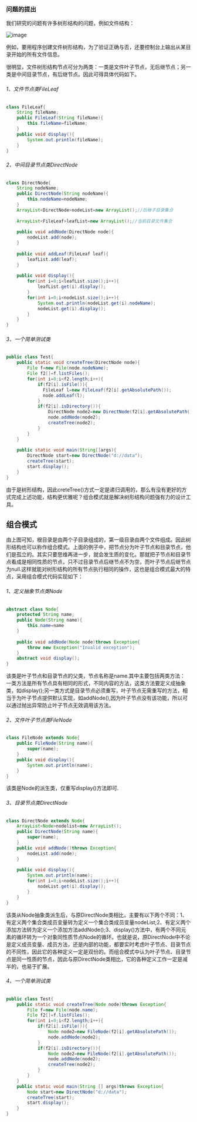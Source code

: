 ### 问题的提出
我们研究的问题有许多树形结构的问题，例如文件结构：

![image](https://xuxingfan.github.io/DesignPattern/zuhe1.png)

例如，要用程序创建文件树形结构，为了验证正确与否，还要控制台上输出从某目录开始的所有文件信息。

很明显，文件树形结构节点可分为两类：一类是文件叶子节点，无后继节点；另一类是中间目录节点，有后继节点。因此可得具体代码如下。
###### 1、文件节点类FileLeaf

```java
class FileLeaf{
    String fileName;
    public FileLeaf(String fileName){
        this.fileName=fileName;
    }
    public void display(){
        System.out.println(fileName);
    }
}
```

###### 2、中间目录节点类DirectNode

```java
class DirectNode{
    String nodeName;
    public DirectNode(String nodeName){
        this.nodeName=nodeName;
    }
    ArrayList<DirectNode>nodeList=new ArrayList();//后继子目录集合
    
    ArrayList<FileLeaf>leafList=new ArrayList();//当前目录文件集合
    
    public void addNode(DirectNode node){
        nodeList.add(node);
    }
    
    public void addLeaf(FileLeaf leaf){
        leafList.add(leaf);
    }
    
    public void display(){
        for(int i=0;i<leafList.size();i++){
            leafList.get(i).display();
        }
        for(int i=0;i<nodeList.size();i++){
            System.out.println(nodeList.get(i).nodeName);
            nodeList.get(i).display();
        }
    }
}
```

###### 3、一个简单测试类

```java
public class Test{
    public static void createTree(DirectNode node){
        File f=new File(node.nodeName);
        File f2[]=f.listFiles();
        for(int i=0;i<f2.length;i++){
            if(f2[i].isFile()){
              FileLeaf l=new FileLeaf(f2[i].getAbsolutePath());
              node.addLeaf(l);
            }
            if(f2[i].isDirectory()){
                DirectNode node2=new DirectNode(f2[i].getAbsolutePath());
                node.addNode(node2);
                createTree(node2);
            }
        }
    }
    
    public static void main(String[]args){
        DirectNode start=new DirectNode("d://data");
        createTree(start);
        start.display();
    }
}

```
由于是树形结构，因此creteTree()方式一定是递归调用的，那么有没有更好的方式完成上述功能，结构更优雅呢？组合模式就是解决树形结构问题强有力的设计工具。

## 组合模式
由上图可知，根目录是由两个子目录组成的，第一级目录由两个文件组成。因此树形结构也可以称作组合模式。上面的例子中，把节点分为叶子节点和目录节点，他们是孤立的。其实只要思维再进一步，就会发生质的变化。那就把子节点和目录节点看成是相同性质的节点，只不过目录节点后继节点不为空，而叶子节点后继节点为null.这样就能对树形结构的所有节点执行相同的操作，这也是组合模式最大的特点，采用组合模式代码实现如下：

###### 1、定义抽象节点类Node
```java
abstract class Node{
    protected String name;
    public Node(String name){
        this.name=name
    }
    
    public void addNode(Node node)throws Exception{
        throw new Exception("Invalid exception");
    }
    abstract void display();
}
```
该类是叶子节点和目录节点的父类，节点名称是name.其中主要包括两类方法：
一类方法是所有节点具有相同的形式，不同内容的方法，这类方法要定义成抽象类，如display();另一类方式是目录节点必须重写，叶子节点无需重写的方法，相当于为叶子节点提供默认实现，如addNode(),因为叶子节点没有该功能，所以可以通过抛出异常防止叶子节点无效调用该方法。

###### 2、文件叶子节点类FileNode

```java
class FileNode extends Node{
    public FileNode(String name){
        super(name); 
    }
    public void display(){
        System.out.println(name);
    }
}
```
该类是Node的派生类，仅重写display()方法即可.

###### 3、目录节点类DirectNode

```java
class DirectNode extends Node{
    ArrayList<Node>nodelist=new ArrayList();
    public DirectNode(String name){
        super(name);
    }
    public void addNode()throws Exception{
        nodeList.add(node);
    }
    
    public void display(){
        System.out.println(name);
        for(int i=0;i<nodeList.size();i++){
            nodeList.get(i).display();
        }
    }
}

```
该类从Node抽象类派生后，与原DirectNode类相比，主要有以下两个不同：1、有定义两个集合类成员变量转为定义一个集合类成员变量nodeList;2、有定义两个添加方法转为定义一个添加方法addNode();3、display()方法中，有两个不同元素的循环转为一个对象同性质节点Node的循环。也就是说，原DirectNode中不论是定义成员变量、成员方法，还是内部的功能，都要实时考虑叶子节点、目录节点的不同性，因此它的各种定义一定是双份的。而组合模式中认为叶子节点、目录节点是同一性质的节点，因此与原DirectNode类相比，它的各种定义工作一定是减半的，也易于扩展。

###### 4、一个简单测试类

```java
public class Test{
    public static void createTree(Node node)throws Exception{
        File f=new File(node.name);
        File f2[]=f.listFiles();
        for(int i=0;i<f2.length;i++){
            if(f2[i].isFile()){
                Node node2=new FileNode(f2[i].getAbsolutePath());
                node.addNode(node2);
            }
            if(f2[i].isDirectory()){
                Node node2=new FileNode(f2[i].getAbsolutePath());
                node.addNode(node2);
                createTree(node2);
            }
        }
    }
    public static void main(String [] args)throws Exception{
        Node start=new DirectNode("d://data");
        createTree(start);
        start.display();
    }
}
```
